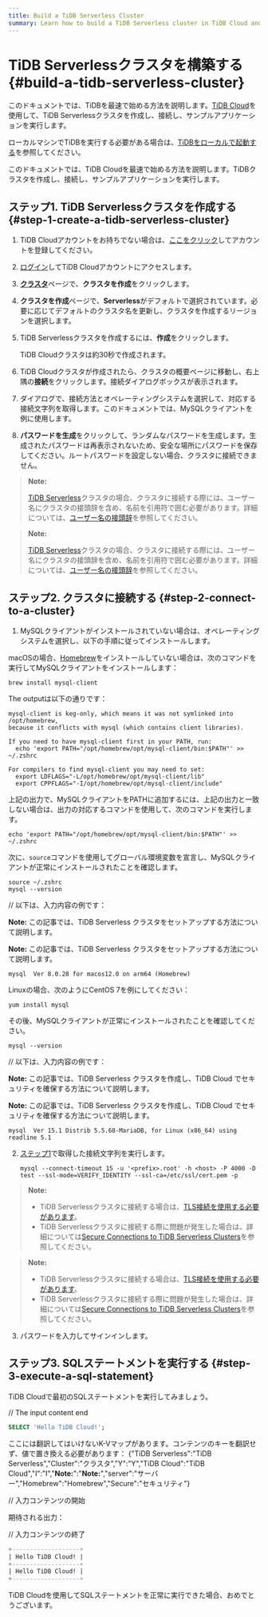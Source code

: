 ```yaml
---
title: Build a TiDB Serverless Cluster
summary: Learn how to build a TiDB Serverless cluster in TiDB Cloud and connect to it.
---
```


# TiDB Serverlessクラスタを構築する {#build-a-tidb-serverless-cluster}

<CustomContent platform="tidb">

このドキュメントでは、TiDBを最速で始める方法を説明します。[TiDB Cloud](https://en.pingcap.com/tidb-cloud)を使用して、TiDB Serverlessクラスタを作成し、接続し、サンプルアプリケーションを実行します。

ローカルマシンでTiDBを実行する必要がある場合は、[TiDBをローカルで起動する](/quick-start-with-tidb.md)を参照してください。

</CustomContent>

<CustomContent platform="tidb-cloud">

このドキュメントでは、TiDB Cloudを最速で始める方法を説明します。TiDBクラスタを作成し、接続し、サンプルアプリケーションを実行します。

</CustomContent>

## ステップ1. TiDB Serverlessクラスタを作成する {#step-1-create-a-tidb-serverless-cluster}

1. TiDB Cloudアカウントをお持ちでない場合は、[ここをクリック](https://tidbcloud.com/free-trial)してアカウントを登録してください。

2. [ログイン](https://tidbcloud.com/)してTiDB Cloudアカウントにアクセスします。

3. [**クラスタ**](https://tidbcloud.com/console/clusters)ページで、**クラスタを作成**をクリックします。

4. **クラスタを作成**ページで、**Serverless**がデフォルトで選択されています。必要に応じてデフォルトのクラスタ名を更新し、クラスタを作成するリージョンを選択します。

5. TiDB Serverlessクラスタを作成するには、**作成**をクリックします。

   TiDB Cloudクラスタは約30秒で作成されます。

6. TiDB Cloudクラスタが作成されたら、クラスタの概要ページに移動し、右上隅の**接続**をクリックします。接続ダイアログボックスが表示されます。

7. ダイアログで、接続方法とオペレーティングシステムを選択して、対応する接続文字列を取得します。このドキュメントでは、MySQLクライアントを例に使用します。

8. **パスワードを生成**をクリックして、ランダムなパスワードを生成します。生成されたパスワードは再表示されないため、安全な場所にパスワードを保存してください。ルートパスワードを設定しない場合、クラスタに接続できません。

<CustomContent platform="tidb">

> **Note:**
>
> [TiDB Serverless](https://docs.pingcap.com/tidbcloud/select-cluster-tier#tidb-serverless)クラスタの場合、クラスタに接続する際には、ユーザー名にクラスタの接頭辞を含め、名前を引用符で囲む必要があります。詳細については、[ユーザー名の接頭辞](https://docs.pingcap.com/tidbcloud/select-cluster-tier#user-name-prefix)を参照してください。

</CustomContent>

<CustomContent platform="tidb-cloud">

> **Note:**
>
> [TiDB Serverless](https://docs.pingcap.com/tidbcloud/select-cluster-tier#tidb-serverless)クラスタの場合、クラスタに接続する際には、ユーザー名にクラスタの接頭辞を含め、名前を引用符で囲む必要があります。詳細については、[ユーザー名の接頭辞](/tidb-cloud/select-cluster-tier.md#user-name-prefix)を参照してください。

</CustomContent>

## ステップ2. クラスタに接続する {#step-2-connect-to-a-cluster}

1. MySQLクライアントがインストールされていない場合は、オペレーティングシステムを選択し、以下の手順に従ってインストールします。

<SimpleTab>

<div label="macOS">

macOSの場合、[Homebrew](https://brew.sh/index)をインストールしていない場合は、次のコマンドを実行してMySQLクライアントをインストールします：

```shell
brew install mysql-client
```

The outputは以下の通りです：

    mysql-client is keg-only, which means it was not symlinked into /opt/homebrew,
    because it conflicts with mysql (which contains client libraries).

    If you need to have mysql-client first in your PATH, run:
      echo 'export PATH="/opt/homebrew/opt/mysql-client/bin:$PATH"' >> ~/.zshrc

    For compilers to find mysql-client you may need to set:
      export LDFLAGS="-L/opt/homebrew/opt/mysql-client/lib"
      export CPPFLAGS="-I/opt/homebrew/opt/mysql-client/include"

上記の出力で、MySQLクライアントをPATHに追加するには、上記の出力と一致しない場合は、出力の対応するコマンドを使用して、次のコマンドを実行します。

```shell
echo 'export PATH="/opt/homebrew/opt/mysql-client/bin:$PATH"' >> ~/.zshrc
```

次に、`source`コマンドを使用してグローバル環境変数を宣言し、MySQLクライアントが正常にインストールされたことを確認します。

```shell
source ~/.zshrc
mysql --version
```

// 以下は、入力内容の例です：

**Note:** この記事では、TiDB Serverless クラスタをセットアップする方法について説明します。

**Note:** この記事では、TiDB Serverless クラスタをセットアップする方法について説明します。

    mysql  Ver 8.0.28 for macos12.0 on arm64 (Homebrew)

</div>

</div>

<div label="Linux">

Linuxの場合、次のようにCentOS 7を例にしてください：

```shell
yum install mysql
```

その後、MySQLクライアントが正常にインストールされたことを確認してください。

```shell
mysql --version
```

// 以下は、入力内容の例です：

**Note:** この記事では、TiDB Serverless クラスタを作成し、TiDB Cloud でセキュリティを確保する方法について説明します。

**Note:** この記事では、TiDB Serverless クラスタを作成し、TiDB Cloud でセキュリティを確保する方法について説明します。

    mysql  Ver 15.1 Distrib 5.5.68-MariaDB, for Linux (x86_64) using readline 5.1

</div>

</SimpleTab>

2. [ステップ1](#ステップ1-tidb-serverless-クラスタを作成する)で取得した接続文字列を実行します。

   ```shell
   mysql --connect-timeout 15 -u '<prefix>.root' -h <host> -P 4000 -D test --ssl-mode=VERIFY_IDENTITY --ssl-ca=/etc/ssl/cert.pem -p
   ```

<CustomContent platform="tidb">

> **Note:**
>
> - TiDB Serverlessクラスタに接続する場合は、[TLS接続を使用する必要があります](https://docs.pingcap.com/tidbcloud/secure-connections-to-serverless-clusters)。
> - TiDB Serverlessクラスタに接続する際に問題が発生した場合は、詳細については[Secure Connections to TiDB Serverless Clusters](https://docs.pingcap.com/tidbcloud/secure-connections-to-serverless-clusters)を参照してください。

</CustomContent>

<CustomContent platform="tidb-cloud">

> **Note:**
>
> - TiDB Serverlessクラスタに接続する場合は、[TLS接続を使用する必要があります](/tidb-cloud/secure-connections-to-serverless-clusters.md)。
> - TiDB Serverlessクラスタに接続する際に問題が発生した場合は、詳細については[Secure Connections to TiDB Serverless Clusters](/tidb-cloud/secure-connections-to-serverless-clusters.md)を参照してください。

</CustomContent>

3. パスワードを入力してサインインします。

## ステップ3. SQLステートメントを実行する {#step-3-execute-a-sql-statement}

TiDB Cloudで最初のSQLステートメントを実行してみましょう。

// The input content end

```sql
SELECT 'Hello TiDB Cloud!';
```

ここには翻訳してはいけないK-Vマップがあります。コンテンツのキーを翻訳せず、値で置き換える必要があります：
{"TiDB Serverless":"TiDB Serverless","Cluster":"クラスタ","Y":"Y","TiDB Cloud":"TiDB Cloud","I":"I","**Note:**":"**Note:**","server":"サーバー","Homebrew":"Homebrew","Secure":"セキュリティ"}

// 入力コンテンツの開始

期待される出力：

// 入力コンテンツの終了

```sql
+-------------------+
| Hello TiDB Cloud! |
+-------------------+
| Hello TiDB Cloud! |
+-------------------+
```

TiDB Cloudを使用してSQLステートメントを正常に実行できた場合、おめでとうございます。
